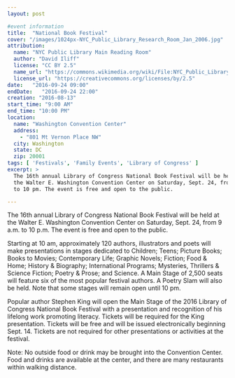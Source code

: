 ```yaml
---
layout: post

#event information
title:  "National Book Festival"
cover: "/images/1024px-NYC_Public_Library_Research_Room_Jan_2006.jpg"
attribution:
  name: "NYC Public Library Main Reading Room"
  author: "David Iliff"
  license: "CC BY 2.5"
  name_url: "https://commons.wikimedia.org/wiki/File:NYC_Public_Library_Research_Room_Jan_2006.jpg"
  license_url: "https://creativecommons.org/licenses/by/2.5"
date:   "2016-09-24 09:00"
endDate:   "2016-09-24 22:00"
creation: "2016-08-13"
start_time: "9:00 AM"
end_time: "10:00 PM"
location:
  name: "Washington Convention Center"
  address:
    - "801 Mt Vernon Place NW"
  city: Washington
  state: DC
  zip: 20001
tags: [ 'Festivals', 'Family Events', 'Library of Congress' ]
excerpt: >
  The 16th annual Library of Congress National Book Festival will be held at
  the Walter E. Washington Convention Center on Saturday, Sept. 24, from 9 am
  to 10 pm. The event is free and open to the public.

---
```


The 16th annual Library of Congress National Book Festival will be held at the
Walter E. Washington Convention Center on Saturday, Sept. 24, from 9 a.m. to 10
p.m. The event is free and open to the public.

Starting at 10 am, approximately 120 authors, illustrators and poets will make
presentations in stages dedicated to Children; Teens; Picture Books; Books to
Movies; Contemporary Life; Graphic Novels; Fiction; Food & Home; History &
Biography; International Programs; Mysteries, Thrillers & Science Fiction;
Poetry & Prose; and Science. A Main Stage of 2,500 seats will feature six of the
most popular festival authors. A Poetry Slam will also be held. Note that some
stages will remain open until 10 pm.

Popular author Stephen King will open the Main Stage of the 2016 Library of
Congress National Book Festival with a presentation and recognition of his
lifelong work promoting literacy. Tickets will be required for the King
presentation. Tickets will be free and will be issued electronically beginning
Sept. 14. Tickets are not required for other presentations or activities at the
festival.

Note: No outside food or drink may be brought into the Convention Center. Food
and drinks are available at the center, and there are many restaurants within
walking distance.
